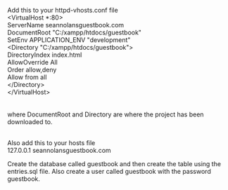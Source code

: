 Add this to your httpd-vhosts.conf file<br/>
&lt;VirtualHost *:80&gt; <br />
    ServerName seannolansguestbook.com <br />
    DocumentRoot "C:/xampp/htdocs/guestbook" <br />
    SetEnv APPLICATION_ENV "development" <br />
    &lt;Directory "C:/xampp/htdocs/guestbook"&gt; <br />
        DirectoryIndex index.html <br />
        AllowOverride All <br />
        Order allow,deny <br />
        Allow from all <br />
    &lt;/Directory&gt; <br />
&lt;/VirtualHost&gt; <br />
 <br /> <br />
where DocumentRoot and Directory are where the project has been downloaded to. <br /> <br />

Also add this to your hosts file <br />
127.0.0.1 seannolansguestbook.com

Create the database called guestbook and then create the table using the entries.sql file.  Also create a user called guestbook with the password guestbook.
